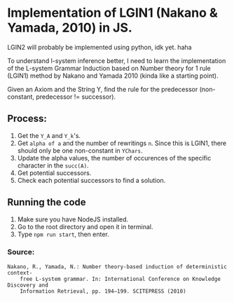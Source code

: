 # Implementation of LGIN1 (Nakano & Yamada, 2010) in JS.

LGIN2 will probably be implemented using python, idk yet. haha

To understand l-system inference better, I need to learn the implementation of the L-system Grammar Induction based on Number theory for 1 rule (LGIN1) method by Nakano and Yamada 2010 (kinda like a starting point).

Given an Axiom and the String Y, find the rule for the predecessor (non-constant, predecessor != successor).

## Process:

1. Get the `Y_A` and `Y_k`'s.
2. Get `alpha of a` and the number of rewritings `n`. Since this is LGIN1, there should only be one non-constant in `YChars`.
3. Update the alpha values, the number of occurences of the specific character in the `succ(A)`.
4. Get potential successors.
5. Check each potential successors to find a solution.

## Running the code

1. Make sure you have NodeJS installed.
2. Go to the root directory and open it in terminal.
3. Type `npm run start`, then enter.

### Source:

    Nakano, R., Yamada, N.: Number theory-based induction of deterministic context-
        free L-system grammar. In: International Conference on Knowledge Discovery and
        Information Retrieval, pp. 194–199. SCITEPRESS (2010)

